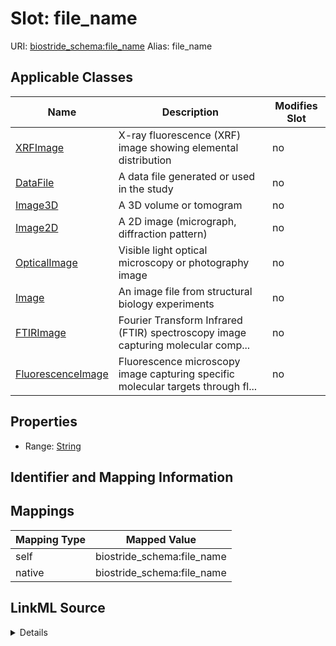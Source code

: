 

# Slot: file_name 



URI: [biostride_schema:file_name](https://w3id.org/biostride/schema/file_name)
Alias: file_name

<!-- no inheritance hierarchy -->





## Applicable Classes

| Name | Description | Modifies Slot |
| --- | --- | --- |
| [XRFImage](XRFImage.md) | X-ray fluorescence (XRF) image showing elemental distribution |  no  |
| [DataFile](DataFile.md) | A data file generated or used in the study |  no  |
| [Image3D](Image3D.md) | A 3D volume or tomogram |  no  |
| [Image2D](Image2D.md) | A 2D image (micrograph, diffraction pattern) |  no  |
| [OpticalImage](OpticalImage.md) | Visible light optical microscopy or photography image |  no  |
| [Image](Image.md) | An image file from structural biology experiments |  no  |
| [FTIRImage](FTIRImage.md) | Fourier Transform Infrared (FTIR) spectroscopy image capturing molecular comp... |  no  |
| [FluorescenceImage](FluorescenceImage.md) | Fluorescence microscopy image capturing specific molecular targets through fl... |  no  |






## Properties

* Range: [String](String.md)




## Identifier and Mapping Information







## Mappings

| Mapping Type | Mapped Value |
| ---  | ---  |
| self | biostride_schema:file_name |
| native | biostride_schema:file_name |




## LinkML Source

<details>
```yaml
name: file_name
alias: file_name
domain_of:
- DataFile
- Image
range: string

```
</details>